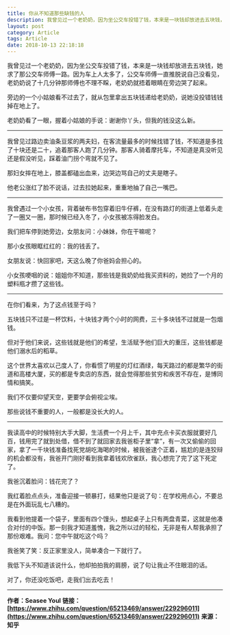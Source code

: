 ```yaml
---
title: 你从不知道那些缺钱的人
description: 我曾见过一个老奶奶，因为坐公交车投错了钱，本来是一块钱却放进去五块钱，她求了那公交车师傅一路。因为车上人太多了，公交车师傅一直推脱说自己没看见.....
layout: post
category: Article
tags: Article
date: 2018-10-13 22:18:18
---
```


我曾见过一个老奶奶，因为坐公交车投错了钱，本来是一块钱却放进去五块钱，她求了那公交车师傅一路。因为车上人太多了，公交车师傅一直推脱说自己没看见，老奶奶说了十几分钟那师傅也不理不睬，老奶奶就捂着眼睛在旁边哭了起来。

旁边的一个小姑娘看不过去了，就从包里拿出五块钱递给老奶奶，说她没投错钱钱掉在地上了。

老奶奶看了一眼，握着小姑娘的手说：谢谢你丫头，但我的钱没这么新。

-----

我曾见过路边卖油条豆浆的两夫妇，在客流量最多的时候找错了钱，不知道是多找了十块还是二十，追着那客人跑了几分钟。那客人骑着摩托车，不知道是真没听见还是假没听见，踩着油门拐个弯就不见了。

那妇女摔在地上，膝盖都磕出血来，边哭边骂自己的丈夫是瞎子。

他老公涨红了脸不说话，过去拉她起来，重重地抽了自己一嘴巴。

-----

我曾遇过一个小女孩，背着破布书包穿着旧牛仔裤，在没有路灯的街道上低着头走了一圈又一圈，那时候已经入冬了，小女孩被冻得脸发白。

我们把车停到她旁边，女朋友问：小妹妹，你在干嘛呢？

那小女孩眼眶红红的：我的钱丢了。

女朋友说：快回家吧，天这么晚了你爸妈会担心的。

小女孩哽咽的说：姐姐你不知道，那些钱是我奶奶给我买资料的，她捡了一个月的塑料瓶才攒了这些钱。

-----

在你们看来，为了这点钱至于吗？

五块钱只不过是一杯饮料，十块钱才两个小时的网费，三十多块钱不过就是一包烟钱。

但对于他们来说，这些钱就是他们的希望，生活赋予他们巨大的重压，这些钱都是他们溺水后的稻草。

这个世界太喜欢以己度人了，你看惯了明星的灯红酒绿，每天路过的都是繁华的街道和高楼大厦，买的都是专卖店的东西，就会觉得那些贫穷和疾苦不存在，是博同情和搞笑。

我们不仅要仰望天空，更要学会俯视尘埃。

那些说钱不重要的人，一般都是没长大的人。

-----

我读高中的时候特别大手大脚，生活费一个月上千，其中充点卡买衣服就要好几百，钱用完了就到处借，借不到了就回家去我爸柜子里“拿”，有一次又偷偷的回家，拿了一千块钱准备找死党胡吃海喝的时候，被我爸逮个正着，尴尬的是连狡辩的机会都没有，我爸开门刚好看到我拿着钱欢欣雀跃，我心想完了完了这下死定了。

我爸沉着脸问：钱花完了？

我红着脸点点头，准备迎接一顿暴打，结果他只是说了句：在学校用点心，不要总是在外面玩乱七八糟的。

我看到他提着一个袋子，里面有四个馒头，想起桌子上只有两盘青菜，这就是他凑合对付的中饭。那一刻我才知道羞愧，我之所以过的轻松，无非是有人帮我承担了那份艰难。我问：您中午就吃这个吗？

我爸笑了笑：反正家里没人，简单凑合一下就行了。

我低下头不知道该说什么，他却拍拍我的肩膀，说了句让我止不住眼泪的话。

对了，你还没吃饭吧，走我们出去吃去！

-----

**作者：Seasee Youl**
**链接：[https://www.zhihu.com/question/65213469/answer/229296011](https://www.zhihu.com/question/65213469/answer/229296011)**
**来源：知乎**